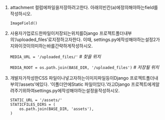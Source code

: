 1. attachment 컬럼에파일을저장하려고한다. 아래의빈칸(a)에정의해야하는field를작성하시오.

   `ImageField()`



2. 사용자가업로드한파일이저장되는위치를Django 프로젝트폴더내부의‘/uploaded_files’로지정하고자한다. 이때, settings.py에작성해야하는설정2가지와이것이의미하는바를간략하게작성하시오.

   `MEDIA_URL = '/uploaded_files/'`  *# 찾을 위치*

   `MEDIA_ROOT = os.path.join(BASE_DIR, '/uploaded_files')`  *# 저장될 위치*



3. 개발자가작성한CSS 파일이나넣고자하는이미지파일등이Django 프로젝트폴더내부의‘/assets’에있다. ‘이폴더안에Static 파일이있다.’라고Django 프로젝트에게알려주기위하여settings.py에작성해야하는설정을작성하시오.

   ```
   STATIC_URL = '/assets/'
   STATICFILES_DIRS = (
       os.path.join(BASE_DIR, 'assets'),
   )
   ```

   

